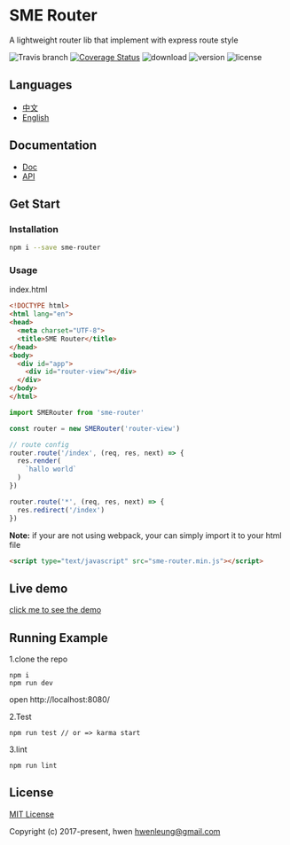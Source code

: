 # SME Router

A lightweight router lib that implement with express route style

![Travis branch](https://img.shields.io/travis/SME-FE/sme-router/master.svg?style=flat-square)
[![Coverage Status](https://coveralls.io/repos/github/SME-FE/sme-router/badge.svg?branch=master)](https://coveralls.io/github/SME-FE/sme-router?branch=master)
![download](https://img.shields.io/npm/dm/sme-router.svg?style=flat-square)
![version](https://img.shields.io/npm/v/sme-router.svg?style=flat-square)
![license](https://img.shields.io/badge/license-mit-green.svg?style=flat-square)

## Languages

- [中文](https://github.com/SME-FE/sme-router/blob/master/README.zh.md)
- [English](https://github.com/SME-FE/sme-router/blob/master/README.md)

## Documentation

- [Doc](https://github.com/SME-FE/sme-router/blob/master/docs/document.md)
- [API](https://github.com/SME-FE/sme-router/blob/master/docs/api.md)

## Get Start

### Installation

```bash
npm i --save sme-router
```

### Usage

index.html

```html
<!DOCTYPE html>
<html lang="en">
<head>
  <meta charset="UTF-8">
  <title>SME Router</title>
</head>
<body>
  <div id="app">
    <div id="router-view"></div>
  </div>
</body>
</html>

```

```js
import SMERouter from 'sme-router'

const router = new SMERouter('router-view')

// route config
router.route('/index', (req, res, next) => {
  res.render(
    `hallo world`
  )
})

router.route('*', (req, res, next) => {
  res.redirect('/index')
})
```

**Note:** if your are not using webpack, your can simply import it to your html file

```html
<script type="text/javascript" src="sme-router.min.js"></script>
```

## Live demo

[click me to see the demo](https://sme-fe.github.io/sme-router/)

## Running Example 

1.clone the repo

```shell
npm i
npm run dev
```

open http://localhost:8080/

2.Test

```shell
npm run test // or => karma start
```

3.lint

```shell
npm run lint
```

## License

[MIT License](https://opensource.org/licenses/MIT)

Copyright (c) 2017-present, hwen <hwenleung@gmail.com>
